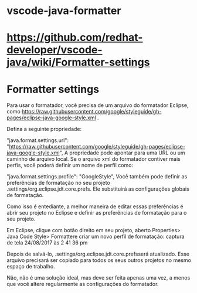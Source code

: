 # vscode-java-formatter

# https://github.com/redhat-developer/vscode-java/wiki/Formatter-settings

# Formatter settings

Para usar o formatador, você precisa de um arquivo do formatador Eclipse, como https://raw.githubusercontent.com/google/styleguide/gh-pages/eclipse-java-google-style.xml .

Defina a seguinte propriedade:

"java.format.settings.url": "https://raw.githubusercontent.com/google/styleguide/gh-pages/eclipse-java-google-style.xml",
A propriedade pode apontar para uma URL ou um caminho de arquivo local. Se o arquivo xml do formatador contiver mais perfis, você poderá definir um nome de perfil como:

"java.format.settings.profile": "GoogleStyle",
Você também pode definir as preferências de formatação no seu projeto .settings/org.eclipse.jdt.core.prefs. Ele substituirá as configurações globais de formatação.

Como isso é entediante, a melhor maneira de editar essas preferências é abrir seu projeto no Eclipse e definir as preferências de formatação para o seu projeto.

Em Eclipse, clique com botão direito em seu projeto, aberto Properties> Java Code Style> Formattere criar um novo perfil de formatação: captura de tela 24/08/2017 às 2 41 36 pm

Depois de salvá-lo, .settings/org.eclipse.jdt.core.prefsserá atualizado. Esse arquivo precisará ser copiado para todos os seus outros projetos no mesmo espaço de trabalho.

Não, não é uma solução ideal, mas deve ser feita apenas uma vez, a menos que você altere regularmente as configurações do formatador.
